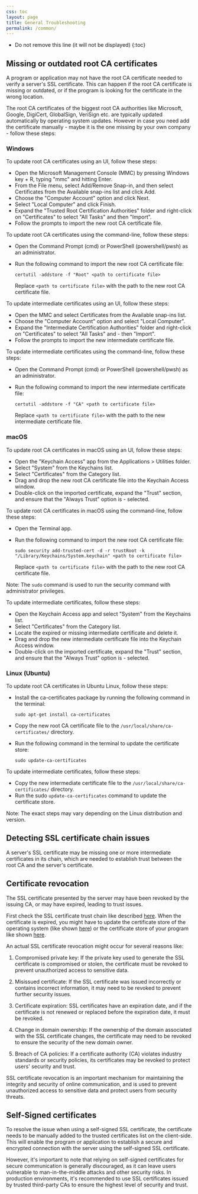 ```yaml
---
css: toc
layout: page
title: General Troubleshooting
permalink: /common/
---
```


- Do not remove this line (it will not be displayed)
{:toc}

## Missing or outdated root CA certificates

A program or application may not have the root CA certificate needed to verify a server's SSL certificate. This can happen if the root CA certificate is missing or outdated, or if the program is looking for the certificate in the wrong location.

The root CA certificates of the biggest root CA authorities like Microsoft, Google, DigiCert, GlobalSign, VeriSign etc. are typically updated automatically by operating system updates. However in case you need add the certificate manually - maybe it is the one missing by your own company - follow these steps:

### Windows

To update root CA certificates using an UI, follow these steps:

- Open the Microsoft Management Console (MMC) by pressing Windows key + R, typing "mmc" and hitting Enter.
- From the File menu, select Add/Remove Snap-in, and then select Certificates from the Available snap-ins list and click Add.
- Choose the "Computer Account" option and click Next.
- Select "Local Computer" and click Finish.
- Expand the "Trusted Root Certification Authorities" folder and right-click on "Certificates" to select "All Tasks" and then "Import".
- Follow the prompts to import the new root CA certificate file.

To update root CA certificates using the command-line, follow these steps:

- Open the Command Prompt (cmd) or PowerShell (powershell/pwsh) as an administrator.
- Run the following command to import the new root CA certificate file:

  ```shell
  certutil -addstore -f "Root" <path to certificate file>
  ```

  Replace `<path to certificate file>` with the path to the new root CA certificate file.

To update intermediate certificates using an UI, follow these steps:

- Open the MMC and select Certificates from the Available snap-ins list.
- Choose the "Computer Account" option and select "Local Computer".
- Expand the "Intermediate Certification Authorities" folder and right-click on "Certificates" to select "All Tasks" and - then "Import".
- Follow the prompts to import the new intermediate certificate file.

To update intermediate certificates using the command-line, follow these steps:

- Open the Command Prompt (cmd) or PowerShell (powershell/pwsh) as an administrator.
- Run the following command to import the new intermediate certificate file:

  ```shell
  certutil -addstore -f "CA" <path to certificate file>
  ```

  Replace `<path to certificate file>` with the path to the new intermediate certificate file.

### macOS

To update root CA certificates in macOS using an UI, follow these steps:

- Open the "Keychain Access" app from the Applications > Utilities folder.
- Select "System" from the Keychains list.
- Select "Certificates" from the Category list.
- Drag and drop the new root CA certificate file into the Keychain Access window.
- Double-click on the imported certificate, expand the "Trust" section, and ensure that the "Always Trust" option is - selected.

To update root CA certificates in macOS using the command-line, follow these steps:

- Open the Terminal app.
- Run the following command to import the new root CA certificate file:

  ```shell
  sudo security add-trusted-cert -d -r trustRoot -k "/Library/Keychains/System.keychain" <path to certificate file>
  ```

  Replace `<path to certificate file>` with the path to the new root CA certificate file.

Note: The `sudo` command is used to run the security command with administrator privileges.

To update intermediate certificates, follow these steps:

- Open the Keychain Access app and select "System" from the Keychains list.
- Select "Certificates" from the Category list.
- Locate the expired or missing intermediate certificate and delete it.
- Drag and drop the new intermediate certificate file into the Keychain Access window.
- Double-click on the imported certificate, expand the "Trust" section, and ensure that the "Always Trust" option is - selected.

### Linux (Ubuntu)

To update root CA certificates in Ubuntu Linux, follow these steps:

- Install the ca-certificates package by running the following command in the terminal:

  ```shell
  sudo apt-get install ca-certificates
  ```

- Copy the new root CA certificate file to the `/usr/local/share/ca-certificates/` directory.
- Run the following command in the terminal to update the certificate store:
  
  ```shell
  sudo update-ca-certificates
  ```

To update intermediate certificates, follow these steps:

- Copy the new intermediate certificate file to the `/usr/local/share/ca-certificates/` directory.
- Run the sudo `update-ca-certificates` command to update the certificate store.

Note: The exact steps may vary depending on the Linux distribution and version.

## Detecting SSL certificate chain issues

A server's SSL certificate may be missing one or more intermediate certificates in its chain, which are needed to establish trust between the root CA and the server's certificate.

## Certificate revocation

The SSL certificate presented by the server may have been revoked by the issuing CA, or may have expired, leading to trust issues.

First check the SSL certificate trust chain like described [here](#ssl-certificate-chain-issues). When the certificate is expired, you might have to update the certificate store of the operating system (like shown [here](#missing-or-outdated-root-ca-certificates)) or the certificate store of your program like shown [here](/{{site.baseurl}}/#want-a-solution-for-the-error).

An actual SSL certificate revocation might occur for several reasons like:

1. Compromised private key: If the private key used to generate the SSL certificate is compromised or stolen, the certificate must be revoked to prevent unauthorized access to sensitive data.

2. Misissued certificate: If the SSL certificate was issued incorrectly or contains incorrect information, it may need to be revoked to prevent further security issues.

3. Certificate expiration: SSL certificates have an expiration date, and if the certificate is not renewed or replaced before the expiration date, it must be revoked.

4. Change in domain ownership: If the ownership of the domain associated with the SSL certificate changes, the certificate may need to be revoked to ensure the security of the new domain owner.

5. Breach of CA policies: If a certificate authority (CA) violates industry standards or security policies, its certificates may be revoked to protect users' security and trust.

SSL certificate revocation is an important mechanism for maintaining the integrity and security of online communication, and is used to prevent unauthorized access to sensitive data and protect users from security threats.

## Self-Signed certificates

To resolve the issue when using a self-signed SSL certificate, the certificate needs to be manually added to the trusted certificates list on the client-side. This will enable the program or application to establish a secure and encrypted connection with the server using the self-signed SSL certificate.

However, it's important to note that relying on self-signed certificates for secure communication is generally discouraged, as it can leave users vulnerable to man-in-the-middle attacks and other security risks. In production environments, it's recommended to use SSL certificates issued by trusted third-party CAs to ensure the highest level of security and trust.
